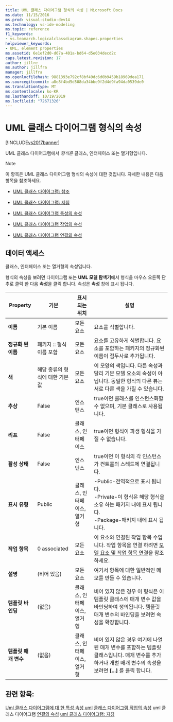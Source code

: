```yaml
---
title: UML 클래스 다이어그램 형식의 속성 | Microsoft Docs
ms.date: 11/15/2016
ms.prod: visual-studio-dev14
ms.technology: vs-ide-modeling
ms.topic: reference
f1_keywords:
- vs.teamarch.logicalclassdiagram.shapes.properties
helpviewer_keywords:
- UML, element properties
ms.assetid: 6e1ef2d0-d67a-401a-bd64-d5e034decd2c
caps.latest.revision: 17
author: jillre
ms.author: jillfra
manager: jillfra
ms.openlocfilehash: 9881393e792cf8bf49dc6d0b9459b18969dea171
ms.sourcegitcommit: a8e8f4bd5d508da34bbe9f2d4d9fa94da0539de0
ms.translationtype: MT
ms.contentlocale: ko-KR
ms.lasthandoff: 10/19/2019
ms.locfileid: "72671326"
---
```

# <a name="properties-of-types-on-uml-class-diagrams"></a>UML 클래스 다이어그램 형식의 속성
[!INCLUDE[vs2017banner](../includes/vs2017banner.md)]

UML 클래스 다이어그램에서 *형식은* 클래스, 인터페이스 또는 열거형입니다.

> [!NOTE]
> 이 항목은 UML 클래스 다이어그램 형식의 속성에 대한 것입니다. 자세한 내용은 다음 항목을 참조하세요.

- [UML 클래스 다이어그램: 참조](../modeling/uml-class-diagrams-reference.md)

- [UML 클래스 다이어그램: 지침](../modeling/uml-class-diagrams-guidelines.md)

- [UML 클래스 다이어그램 특성의 속성](../modeling/properties-of-attributes-on-uml-class-diagrams.md)

- [UML 클래스 다이어그램 작업의 속성](../modeling/properties-of-operations-on-uml-class-diagrams.md)

- [UML 클래스 다이어그램 연결의 속성](../modeling/properties-of-associations-on-uml-class-diagrams.md)

## <a name="properties"></a>데이터 액세스
 클래스, 인터페이스 또는 열거형의 속성입니다.

 형식의 속성을 보려면 다이어그램 또는 **UML 모델 탐색기**에서 형식을 마우스 오른쪽 단추로 클릭 한 다음 **속성**을 클릭 합니다. 속성은 **속성** 창에 표시 됩니다.

|**Property**|**기본**|표시되는 위치|설명|
|------------------|-----------------|----------------|-----------------|
|**이름**|기본 이름|모든 요소|요소를 식별합니다.|
|**정규화 된 이름**|패키지 :: 형식 이름 포함|모든 요소|요소를 고유하게 식별합니다. 요소를 포함하는 패키지의 정규화된 이름이 접두사로 추가됩니다.|
|**색**|해당 종류의 형식에 대한 기본값|모든 요소|이 모양의 색입니다. 다른 속성과 달리 기본 모델 요소의 속성이 아닙니다. 동일한 형식의 다른 뷰는 서로 다른 색을 가질 수 있습니다.|
|**추상**|False|인스턴스|true이면 클래스를 인스턴스화할 수 없으며, 기본 클래스로 사용됩니다.|
|**리프**|False|클래스, 인터페이스|true이면 형식이 파생 형식을 가질 수 없습니다.|
|**활성 상태**|False|인스턴스|true이면 이 형식의 각 인스턴스가 컨트롤의 스레드에 연결됩니다.|
|**표시 유형**|Public|클래스, 인터페이스, 열거형|-Public-전역적으로 표시 됩니다.<br />-Private-이 형식은 해당 형식을 소유 하는 패키지 내에 표시 됩니다.<br />-Package-패키지 내에 표시 됩니다.|
|**작업 항목**|0 associated|모든 요소|이 요소와 연결된 작업 항목 수입니다. 작업 항목을 연결 하려면 [모델 요소 및 작업 항목 연결](../modeling/link-model-elements-and-work-items.md)을 참조 하세요.|
|**설명**|(비어 있음)|모든 요소|여기서 항목에 대한 일반적인 메모를 만들 수 있습니다.|
|**템플릿 바인딩**|(없음)|클래스, 인터페이스, 열거형|비어 있지 않은 경우 이 형식은 이 템플릿 클래스에 매개 변수 값을 바인딩하여 정의됩니다. 템플릿 매개 변수의 바인딩을 보려면 속성을 확장합니다.|
|**템플릿 매개 변수**|(없음)|클래스, 인터페이스, 열거형|비어 있지 않은 경우 여기에 나열된 매개 변수를 포함하는 템플릿 클래스입니다. 매개 변수를 추가 하거나 개별 매개 변수의 속성을 보려면 **[...]** 를 클릭 합니다.|

## <a name="see-also"></a>관련 항목:
 [Uml 클래스 다이어그램에 대 한 특성 속성 uml](../modeling/properties-of-attributes-on-uml-class-diagrams.md) [클래스 다이어그램 작업의 속성](../modeling/properties-of-operations-on-uml-class-diagrams.md) uml 클래스 다이어그램 [연결의 속성](../modeling/properties-of-associations-on-uml-class-diagrams.md) [uml 클래스 다이어그램: 지침](../modeling/uml-class-diagrams-guidelines.md)
